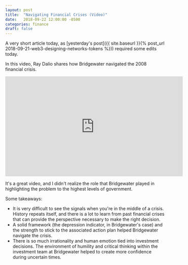 ```yaml
---
layout: post
title:  "Navigating Financial Crises (Video)"
date:   2018-09-22 12:00:00 -0500
categories: finance
draft: false
---
```


A very short article today, as [yesterday's post]({{ site.baseurl }}{% post_url 2018-09-21-web3-designing-networks-tokens %})) required some edits today.

In this video, Ray Dalio shares how Bridgewater navigated the 2008 financial crisis.

<iframe width="560" height="315" src="https://www.youtube.com/embed/g4LZsG6wo-o" frameborder="0" allow="autoplay; encrypted-media" allowfullscreen></iframe>

It's a great video, and I didn't realize the role that Bridgewater played in highlighting the problem to the highest levels of government.

Some takeaways:
 
* It is very difficult to see the signals when you're in the middle of a crisis. History repeats itself, and there is a lot to learn from past financial crises that can provide the perspective necessary to make the right decision.
* A solid framework (the depression indicator, in Bridgewater's case) and the strength to stick to the associated action plan helped Bridgewater navigate the crisis.
* There is so much irrationality and human emotion tied into investment decisions. The environment of humility and critical thinking within the investment team at Bridgewater helped to create more confidence during uncertain times.